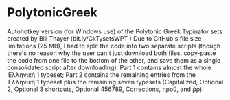 # PolytonicGreek
Autohotkey version (for Windows use) of the Polytonic Greek Typinator sets created by Bill Thayer (bit.ly/GkTysetsWPT ) 
Due to GitHub's file size limitations (25 MB), I had to split the code into two separate scripts (though there's no reason why the user can't just download both files, copy-paste the code from one file to the bottom of the other, and save them as a single consolidated script after downloading): Part 1 contains almost the whole Ἑλληνική 1 typeset; Part 2 contains the remaining entries from the Ἑλληνική 1 typeset plus the remaining seven typesets (Capitalized, Optional 2, Optional 3 shortcuts, Optional 456789, Corrections, προὔ, and ῤῥ). 
